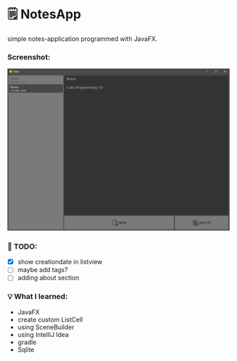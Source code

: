 # 🗒️ NotesApp


simple notes-application programmed with JavaFX.

### Screenshot:

![img.png](img.png)

### 🚀 TODO:
- [x] show creationdate in listview
- [ ] maybe add tags?
- [ ] adding about section

### 💡 What I learned:
- JavaFX
- create custom ListCell
- using SceneBuilder
- using IntelliJ Idea
- gradle
- Sqlite

